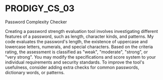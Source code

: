 # PRODIGY_CS_03
Password Complexity Checker

Creating a password strength evaluation tool involves investigating different features of a password, such as length, character kinds, and patterns.
My code evaluates the password's length, the existence of uppercase and lowercase letters, numerals, and special characters. Based on the criteria rating, the assessment is classified as "weak", "moderate", "strong", or "very strong".
You may modify the specifications and score system to your individual requirements and security standards. To improve the tool's usefulness, consider adding extra checks for common passwords, dictionary words, or patterns.

